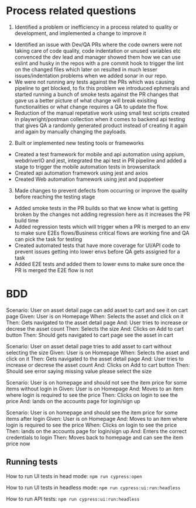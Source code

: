 # Process related questions

1. Identified a problem or inefficiency in a process related to quality or development, and implemented a
change to improve it
- Identified an issue with Dev/QA PRs where the code owners were not taking care of code quality, code indentation or unused variables etc convenced the dev lead and manager showed them how we can use  eslint and husky in the repos with a pre commit hook to trigger the lint on the changed files which later on resulted in much lesser issues/indentation problems when we added sonar in our repo.
- We were not running any tests against the PRs which was causing pipeline to get blocked, to fix this problem we introduced ephmerals and started running a bunch of smoke tests against the PR changes that gave us a better picture of what change will break exisiting functionalities or what change requires a QA to update the flow.
- Reduction of the manual repetative work using small test scripts created in playwright/postman collection when it comes to backend api testing that gives QA a randomly generated product instead of creating it again and again by manually changing the payloads.

2. Built or implemented new testing tools or frameworks
- Created a test framework for mobile and api automation using appium, webdriverIO and jest, integrated the api test in PR pipeline and added a stage to trigger the mobile automation tests in browserstack
- Created api automation framework using jest and axios
- Created Web automation framework using jest and puppeteer

3. Made changes to prevent defects from occurring or improve the quality before reaching the testing stage
- Added smoke tests in the PR builds so that we know what is getting broken by the changes not adding regression here as it increases the PR build time
- Added regression tests which will trigger when a PR is merged to an env to make sure E2Es flows/Business critical flows are working fine and QA can pick the task for testing
- Created automated tests that have more coverage for UI/API code to prevent issues getting into lower envs before QA gets assigned for a task
- Added E2E tests and added them to lower evns to make sure once the PR is merged the E2E flow is not 


# BDD

Scenario: User on asset detail page can add asset to cart and see it on cart page
Given: User is on Homepage
When: Selects the asset and click on it
Then: Gets navigated to the asset detail page
And: User tries to increase or decrese the asset count
Then: Selects the size
And: Clicks on Add to cart button
Then: Should gets navigated to cart page see the asset in cart

Scenario: User on asset detail page tries to add asset to cart without selecting the size
Given: User is on Homepage
When: Selects the asset and click on it
Then: Gets navigated to the asset detail page
And: User tries to increase or decrese the asset count
And: Clicks on Add to cart button
Then: Should see error saying missing value please select the size

Scenario: User is on homepage and should not see the item price for some items without login in
Given: User is on Homepage
And: Moves to an item where login is required to see the price
Then: Clicks on login to see the price
And: lands on the accounts page for login/sign up

Scenario: User is on homepage and should  see the item price for some items after login
Given: User is on Homepage
And: Moves to an item where login is required to see the price
When: Clicks on login to see the price
Then: lands on the accounts page for login/sign up
And: Enters the correct credentials to login
Then: Moves back to homepage and can see the item price now


## Running tests

How to run UI tests in head mode:
```npm run cypress:open```

How to run UI tests in headless mode:
```npm run cypress:ui:run:headless```

How to run API tests:
```npm run cypress:ui:run:headless```
